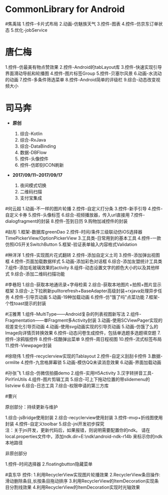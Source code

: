 # CommonLibrary for Android


#焦禹铭
1.控件-卡片式布局
2.动画-仿魅族天气
3.控件-图表
4.控件-仿京东订单状态
5.优化-jobService

# 唐仁梅
1.控件-仿最美有物点赞效果
2.控件-Android的tabLayout库
3.控件-快速实现引导界面滑动导航和轮播图
4.控件-图片标签Group
5.控件-贝塞尔风景
6.动画-水流动的动画
7.控件-多条件筛选菜单
8.控件-Android简单的评级栏
9.综合-动态改变视频大小

# 司马奔
- **原创**     
    1. 综合-Kotlin
    2. 综合-RxJava
    3. 综合-DataBinding
    4. 数据-DBFlow
    5. 控件-头像控件      
    6. 控件-仿即刻ICON刷新     
    
- **2017/09/11~2017/09/17**         
    1. 夜间模式切换  
    2. 二维码扫描   
    3. 支付宝集成

#何云超
1.动画-不一样的图片轮播
2.控件-自定义打分条
3.控件-新手引导
4.控件-自定义卡券
5.控件-头像标签
6.综合-视频播放器，传入url直接用
7.控件-dialogfragment的封装
8.控件-签到日历
9.购物加减控件的封装

#赵彤
1.框架-数据库greenDao
2.控件-时间/条件三级联动仿iOS选择器 TimePickerView/OptionPickerView
3.工具类-日常用到的基本工具
4.控件-一款仿照iOS开关SwitchButton
5.框架-验证表单输入内容格式Validation

#种洋洋
1.控件-实现图片花式翻转
2.控件-添加自定义土司
3.控件-添加弹出视图框
4.控件-页面加载数据样式
5.动画-添加彩色对话框
6.综合-添加友盟统计工具类
7.组件-添加毛玻璃效果的activity
8.组件-动态设置文字的颜色大小的以及其他样式
9.综合-添加二维码扫描功能


#李巷阳
1.综合-获取本地通讯录+字母检索
2.综合-获取本地图片+拍照+图片显示框架
3.综合-上下拉刷新pulltorefresh+BaseAdapter高级封装+rxjava处理异步任务
4.控件-引导页动画
5.动画-19种加载动画
6.控件-仿"饿了吗"点菜功能
7.框架-个性toast提示的封装

#汪雅菁
1.组件-MultiType——Android复杂的列表视图新写法
2.组件-Fragmentation——单Fragment多Activity封装
3.动画-使用SCViewPager实现的视差变化引导页动画
4.动画-使用svg动画实现的引导页动画
5.动画-仿饿了么的Image向详情页转换效果
6.控件-动态问卷生成控件，包括单选题多选题填空题
7.控件-涂鸦版控件
8.控件-炫酷弹出菜单
9.控件-周日程视图
10.控件-流式标签布局
11.控件-Viewpager封装

#徐晓伟
1.控件-recyclerview实现的Tablayout
2.控件-自定义刮刮卡控件
3.数据-ormlite
4.控件-九宫格屏幕锁
5.动画-模仿QQ未读消息效果
6.动画-界面加载动画


#孙张飞
1.综合-仿微信拍摄demo
2.组件-实用H5Activity
3.汉字转拼音工具-PinYinUtils
4.组件-图片剪辑工具
5.综合-可上下拖动位置的带slidemenu的listview
6.综合-日志工具
7.综合-权限申请的第三方库



#曹兴

原创部分：持续更新与维护

1.综合-jsBridge使用封装
2.综合-recyclerview使用封装
3.控件-mvp+折线图使用封装
4.控件-自定义toolbar
5.综合-jni开发初步探究  
注：关于jni开发，更新代码后，如果报错，则说明需要配置你的ndk。
请在local.properties文件中，添加ndk.dir=E\:\\ndk\\android-ndk-r14b 来标示你的ndk本地路径

非原创部分

1.控件-时间选择器
2.floatingbutton隐藏菜单


#袁东华
控件:
1.利用RecyclerView实现图片轮播效果
2.RecyclerView条目操作:滑动删除条目,长按条目拖动排序
3.利用RecyclerView的ItemDecoration实现条目分割线效果
4.利用RecyclerView的ItemDecoration实现时光轴效果
